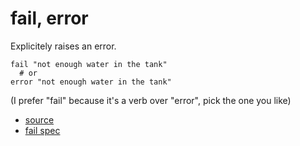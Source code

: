 
# fail, error

Explicitely raises an error.

```
fail "not enough water in the tank"
  # or
error "not enough water in the tank"
```

(I prefer "fail" because it's a verb over "error", pick the one you like)


* [source](https://github.com/floraison/flor/tree/master/lib/flor/pcore/fail.rb)
* [fail spec](https://github.com/floraison/flor/tree/master/spec/pcore/fail_spec.rb)

